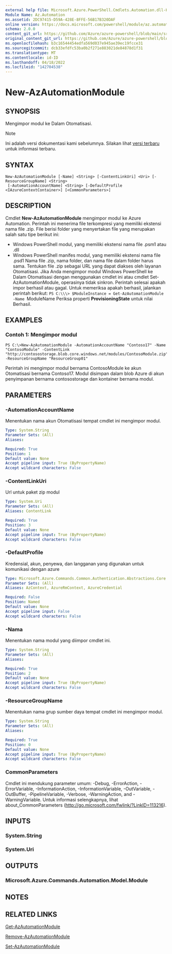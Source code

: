 ```yaml
---
external help file: Microsoft.Azure.PowerShell.Cmdlets.Automation.dll-Help.xml
Module Name: Az.Automation
ms.assetid: 2DC97415-D59A-428E-8FFE-56B17B320DAF
online version: https://docs.microsoft.com/powershell/module/az.automation/new-azautomationmodule
schema: 2.0.0
content_git_url: https://github.com/Azure/azure-powershell/blob/main/src/Automation/Automation/help/New-AzAutomationModule.md
original_content_git_url: https://github.com/Azure/azure-powershell/blob/main/src/Automation/Automation/help/New-AzAutomationModule.md
ms.openlocfilehash: b3c16544454edfa569d037e945ae39ec19fcce31
ms.sourcegitcommit: dcb33efdfc53ba0b2f271e883021de84878d1f31
ms.translationtype: MT
ms.contentlocale: id-ID
ms.lasthandoff: 04/18/2022
ms.locfileid: "142704538"
---
```

# New-AzAutomationModule

## SYNOPSIS
Mengimpor modul ke Dalam Otomatisasi.

> [!NOTE]
>Ini adalah versi dokumentasi kami sebelumnya. Silakan lihat [versi terbaru](/powershell/module/az.automation/new-azautomationmodule) untuk informasi terbaru.

## SYNTAX

```
New-AzAutomationModule [-Name] <String> [-ContentLinkUri] <Uri> [-ResourceGroupName] <String>
 [-AutomationAccountName] <String> [-DefaultProfile <IAzureContextContainer>] [<CommonParameters>]
```

## DESCRIPTION
Cmdlet **New-AzAutomationModule** mengimpor modul ke Azure Automation.
Perintah ini menerima file terkompresi yang memiliki ekstensi nama file .zip.
File berisi folder yang menyertakan file yang merupakan salah satu tipe berikut ini: 
- Windows PowerShell modul, yang memiliki ekstensi nama file .psm1 atau .dll 
- Windows PowerShell manifes modul, yang memiliki ekstensi nama file .psd1 Nama file .zip, nama folder, dan nama file dalam folder harus sama.
Tentukan file .zip sebagai URL yang dapat diakses oleh layanan Otomatisasi.
Jika Anda mengimpor modul Windows PowerShell ke Dalam Otomatisasi dengan menggunakan cmdlet ini atau cmdlet Set-AzAutomationModule, operasinya tidak sinkron.
Perintah selesai apakah impor berhasil atau gagal.
Untuk memeriksa apakah berhasil, jalankan perintah berikut: `PS C:\\\> $ModuleInstance = Get-AzAutomationModule -Name `ModuleName Periksa properti **ProvisioningState** untuk nilai Berhasil.

## EXAMPLES

### Contoh 1: Mengimpor modul
```
PS C:\>New-AzAutomationModule -AutomationAccountName "Contoso17" -Name "ContosoModule" -ContentLink "http://contosostorage.blob.core.windows.net/modules/ContosoModule.zip" -ResourceGroupName "ResourceGroup01"
```

Perintah ini mengimpor modul bernama ContosoModule ke akun Otomatisasi bernama Contoso17.
Modul disimpan dalam blob Azure di akun penyimpanan bernama contosostorage dan kontainer bernama modul.

## PARAMETERS

### -AutomationAccountName
Menentukan nama akun Otomatisasi tempat cmdlet ini mengimpor modul.

```yaml
Type: System.String
Parameter Sets: (All)
Aliases:

Required: True
Position: 1
Default value: None
Accept pipeline input: True (ByPropertyName)
Accept wildcard characters: False
```

### -ContentLinkUri
Url untuk paket zip modul

```yaml
Type: System.Uri
Parameter Sets: (All)
Aliases: ContentLink

Required: True
Position: 3
Default value: None
Accept pipeline input: True (ByPropertyName)
Accept wildcard characters: False
```

### -DefaultProfile
Kredensial, akun, penyewa, dan langganan yang digunakan untuk komunikasi dengan azure

```yaml
Type: Microsoft.Azure.Commands.Common.Authentication.Abstractions.Core.IAzureContextContainer
Parameter Sets: (All)
Aliases: AzContext, AzureRmContext, AzureCredential

Required: False
Position: Named
Default value: None
Accept pipeline input: False
Accept wildcard characters: False
```

### -Nama
Menentukan nama modul yang diimpor cmdlet ini.

```yaml
Type: System.String
Parameter Sets: (All)
Aliases:

Required: True
Position: 2
Default value: None
Accept pipeline input: True (ByPropertyName)
Accept wildcard characters: False
```

### -ResourceGroupName
Menentukan nama grup sumber daya tempat cmdlet ini mengimpor modul.

```yaml
Type: System.String
Parameter Sets: (All)
Aliases:

Required: True
Position: 0
Default value: None
Accept pipeline input: True (ByPropertyName)
Accept wildcard characters: False
```

### CommonParameters
Cmdlet ini mendukung parameter umum: -Debug, -ErrorAction, -ErrorVariable, -InformationAction, -InformationVariable, -OutVariable, -OutBuffer, -PipelineVariable, -Verbose, -WarningAction, and -WarningVariable. Untuk informasi selengkapnya, lihat about_CommonParameters (http://go.microsoft.com/fwlink/?LinkID=113216).

## INPUTS

### System.String

### System.Uri

## OUTPUTS

### Microsoft.Azure.Commands.Automation.Model.Module

## NOTES

## RELATED LINKS

[Get-AzAutomationModule](./Get-AzAutomationModule.md)

[Remove-AzAutomationModule](./Remove-AzAutomationModule.md)

[Set-AzAutomationModule](./Set-AzAutomationModule.md)


